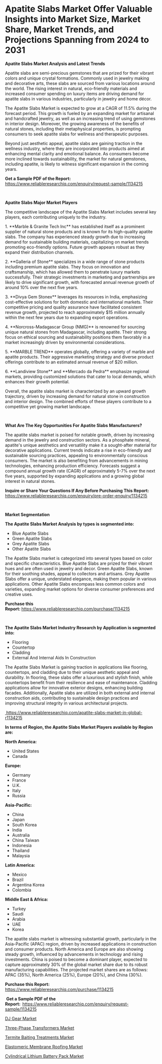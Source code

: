 <p><h1>Apatite Slabs Market Offer Valuable Insights into Market Size, Market Share, Market Trends, and Projections Spanning from 2024 to 2031</h1></p><p><strong>Apatite Slabs Market Analysis and Latest Trends</strong></p>
<p><p>Apatite slabs are semi-precious gemstones that are prized for their vibrant colors and unique crystal formations. Commonly used in jewelry making and decorative arts, these slabs are sourced from various locations around the world. The rising interest in natural, eco-friendly materials and increased consumer spending on luxury items are driving demand for apatite slabs in various industries, particularly in jewelry and home décor.</p><p>The Apatite Slabs Market is expected to grow at a CAGR of 11.5% during the forecast period. This growth is fueled by an expanding market for artisanal and handcrafted jewelry, as well as an increasing trend of using gemstones in interior design. Moreover, the growing awareness of the benefits of natural stones, including their metaphysical properties, is prompting consumers to seek apatite slabs for wellness and therapeutic purposes.</p><p>Beyond just aesthetic appeal, apatite slabs are gaining traction in the wellness industry, where they are incorporated into products aimed at enhancing mental clarity and emotional balance. As consumers become more inclined towards sustainability, the market for natural gemstones, including apatite, is likely to witness significant expansion in the coming years.</p></p>
<p><strong>Get a Sample PDF of the Report:&nbsp;</strong> <a href="https://www.reliableresearchiq.com/enquiry/request-sample/1134215?utm_campaign=100&utm_medium=2&utm_source=Github&utm_content=ia&utm_term=08102024&utm_id=apatite-slabs">https://www.reliableresearchiq.com/enquiry/request-sample/1134215</a></p>
<p>&nbsp;</p>
<p><strong>Apatite Slabs Major Market Players</strong></p>
<p><p>The competitive landscape of the Apatite Slabs Market includes several key players, each contributing uniquely to the industry. </p><p>1. **Marble & Granite Tech Inc** has established itself as a prominent supplier of natural stone products and is known for its high-quality apatite slabs. The company has experienced steady growth due to increasing demand for sustainable building materials, capitalizing on market trends promoting eco-friendly options. Future growth appears robust as they expand their distribution channels.</p><p>2. **Galleria of Stone** specializes in a wide range of stone products including premium apatite slabs. They focus on innovation and craftsmanship, which has allowed them to penetrate luxury markets successfully. Their strategic investments in marketing and partnerships are likely to drive significant growth, with forecasted annual revenue growth of around 10% over the next five years.</p><p>3. **Divya Gem Stonex** leverages its resources in India, emphasizing cost-effective solutions for both domestic and international markets. Their competitive pricing and quality assurance have facilitated consistent revenue growth, projected to reach approximately $15 million annually within the next few years due to expanding export operations.</p><p>4. **Norcross-Madagascar Group (NMG)** is renowned for sourcing unique natural stones from Madagascar, including apatite. Their strong focus on ethical sourcing and sustainability positions them favorably in a market increasingly driven by environmental considerations.</p><p>5. **MARBLE TREND** operates globally, offering a variety of marble and apatite products. Their aggressive marketing strategy and diverse product offerings contribute to an estimated annual revenue of $20 million. </p><p>6. **Landiview Stone** and **Mercado da Pedra** emphasize regional markets, providing customized solutions that cater to local demands, which enhances their growth potential.</p><p>Overall, the apatite slabs market is characterized by an upward growth trajectory, driven by increasing demand for natural stone in construction and interior design. The combined efforts of these players contribute to a competitive yet growing market landscape.</p></p>
<p>&nbsp;</p>
<p><strong>What Are The Key Opportunities For Apatite Slabs Manufacturers?</strong></p>
<p><p>The apatite slabs market is poised for notable growth, driven by increasing demand in the jewelry and construction sectors. As a phosphate mineral, apatite's unique aesthetics and versatility make it a sought-after material for decorative applications. Current trends indicate a rise in eco-friendly and sustainable sourcing practices, appealing to environmentally conscious consumers. The market is also benefiting from advancements in mining technologies, enhancing production efficiency. Forecasts suggest a compound annual growth rate (CAGR) of approximately 5-7% over the next five years, supported by expanding applications and a growing global interest in natural stones.</p></p>
<p><strong>Inquire or Share Your Questions If Any Before Purchasing This Report:</strong> <a href="https://www.reliableresearchiq.com/enquiry/pre-order-enquiry/1134215?utm_campaign=100&utm_medium=2&utm_source=Github&utm_content=ia&utm_term=08102024&utm_id=apatite-slabs">https://www.reliableresearchiq.com/enquiry/pre-order-enquiry/1134215</a></p>
<p>&nbsp;</p>
<p><strong>Market Segmentation</strong></p>
<p><strong>The Apatite Slabs Market Analysis by types is segmented into:</strong></p>
<p><ul><li>Blue Apatite Slabs</li><li>Green Apatite Slabs</li><li>Grey Apatite Slabs</li><li>Other Apatite Slabs</li></ul></p>
<p><p>The Apatite Slabs market is categorized into several types based on color and specific characteristics. Blue Apatite Slabs are prized for their vibrant hues and are often used in jewelry and decor. Green Apatite Slabs, known for their soothing shades, appeal to collectors and artisans. Grey Apatite Slabs offer a unique, understated elegance, making them popular in various applications. Other Apatite Slabs encompass less common colors and varieties, expanding market options for diverse consumer preferences and creative uses.</p></p>
<p><strong>Purchase this Report:&nbsp;</strong><a href="https://www.reliableresearchiq.com/purchase/1134215?utm_campaign=100&utm_medium=2&utm_source=Github&utm_content=ia&utm_term=08102024&utm_id=apatite-slabs">https://www.reliableresearchiq.com/purchase/1134215</a></p>
<p>&nbsp;</p>
<p><strong>The Apatite Slabs Market Industry Research by Application is segmented into:</strong></p>
<p><ul><li>Flooring</li><li>Countertop</li><li>Cladding</li><li>External And Internal Aids In Construction</li></ul></p>
<p><p>The Apatite Slabs Market is gaining traction in applications like flooring, countertops, and cladding due to their unique aesthetic appeal and durability. In flooring, these slabs offer a luxurious and stylish finish, while countertops benefit from their resilience and ease of maintenance. Cladding applications allow for innovative exterior designs, enhancing building facades. Additionally, Apatite slabs are utilized in both external and internal construction aids, contributing to sustainable design practices and improving structural integrity in various architectural projects.</p></p>
<p><a href="https://www.reliableresearchiq.com/apatite-slabs-market-in-global-r1134215?utm_campaign=100&utm_medium=2&utm_source=Github&utm_content=ia&utm_term=08102024&utm_id=apatite-slabs">&nbsp;https://www.reliableresearchiq.com/apatite-slabs-market-in-global-r1134215</a></p>
<p><strong>In terms of Region, the Apatite Slabs Market Players available by Region are:</strong></p>
<p>
    <p> <strong> North America: </strong>
        <ul>
            <li>United States</li>
            <li>Canada</li>
        </ul>
        </p> 
    <p> <strong> Europe: </strong>
        <ul>
            <li>Germany</li>
            <li>France</li>
            <li>U.K.</li>
            <li>Italy</li>
            <li>Russia</li>
        </ul>
        </p> 
    <p> <strong> Asia-Pacific: </strong>
        <ul>
            <li>China</li>
            <li>Japan</li>
            <li>South Korea</li>
            <li>India</li>
            <li>Australia</li>
            <li>China Taiwan</li>
            <li>Indonesia</li>
            <li>Thailand</li>
            <li>Malaysia</li>
        </ul>
        </p> 
    <p> <strong> Latin America: </strong>
        <ul>
            <li>Mexico</li>
            <li>Brazil</li>
            <li>Argentina Korea</li>
            <li>Colombia</li>
        </ul>
        </p> 
    <p> <strong> Middle East & Africa: </strong>
        <ul>
            <li>Turkey</li>
            <li>Saudi</li>
            <li>Arabia</li>
            <li>UAE</li>
            <li>Korea</li>
        </ul>
    </p>
    </p>
<p><p>The apatite slabs market is witnessing substantial growth, particularly in the Asia-Pacific (APAC) region, driven by increased applications in construction and consumer products. North America and Europe are also showing steady growth, influenced by advancements in technology and rising investments. China is poised to become a dominant player, expected to capture approximately 30% of the global market share due to its robust manufacturing capabilities. The projected market shares are as follows: APAC (35%), North America (25%), Europe (20%), and China (30%).</p></p>
<p><strong>Purchase this Report: </strong><a href="https://www.reliableresearchiq.com/purchase/1134215?utm_campaign=100&utm_medium=2&utm_source=Github&utm_content=ia&utm_term=08102024&utm_id=apatite-slabs">https://www.reliableresearchiq.com/purchase/1134215</a></p>
<p>&nbsp;<strong>Get a Sample PDF of the Report:&nbsp;&nbsp;</strong><a href="https://www.reliableresearchiq.com/enquiry/request-sample/1134215?utm_campaign=100&utm_medium=2&utm_source=Github&utm_content=ia&utm_term=08102024&utm_id=apatite-slabs">https://www.reliableresearchiq.com/enquiry/request-sample/1134215</a></p>
<p><strong></strong></p>
<p><p><a href="https://www.linkedin.com/pulse/exploring-dj-gear-market-strategic-insights-growth-opportunities-p0juc?utm_campaign=100&utm_medium=2&utm_source=Github&utm_content=ia&utm_term=08102024&utm_id=apatite-slabs">DJ Gear Market</a></p><p><a href="https://issuu.com/reportprime-2/docs/three-phase-transformers-market-siz_23fea429b3fa94?utm_campaign=100&utm_medium=2&utm_source=Github&utm_content=ia&utm_term=08102024&utm_id=apatite-slabs">Three-Phase Transformers Market</a></p><p><a href="https://github.com/WayneGriffin411/Market-Research-Report-List-1/blob/main/termite-baiting-treatments-market.md?utm_campaign=100&utm_medium=2&utm_source=Github&utm_content=ia&utm_term=08102024&utm_id=apatite-slabs">Termite Baiting Treatments Market</a></p><p><a href="https://www.linkedin.com/pulse/elastomeric-membrane-roofing-market-pulse-52-expansion-blueprint-krruc?utm_campaign=100&utm_medium=2&utm_source=Github&utm_content=ia&utm_term=08102024&utm_id=apatite-slabs">Elastomeric Membrane Roofing Market</a></p><p><a href="https://issuu.com/reportprime-2/docs/cylindrical-lithium-battery-pack-ma_e51eae5bbf6f15?utm_campaign=100&utm_medium=2&utm_source=Github&utm_content=ia&utm_term=08102024&utm_id=apatite-slabs">Cylindrical Lithium Battery Pack Market</a></p></p>